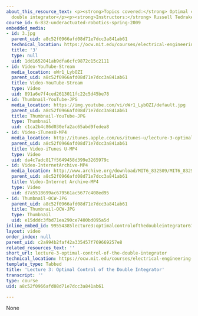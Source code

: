 ```yaml
---
about_this_resource_text: <p><strong>Topics covered:</strong> Optimal control of the
  double integrator</p><p><strong>Instructors:</strong> Russell Tedrake</p>
course_id: 6-832-underactuated-robotics-spring-2009
embedded_media:
- id: 3.jpg
  parent_uid: a8c52f0966afd08d71e7dcc3a841ab61
  technical_location: https://ocw.mit.edu/courses/electrical-engineering-and-computer-science/6-832-underactuated-robotics-spring-2009/video-lectures/lecture-3-optimal-control-of-the-double-integrator/3.jpg
  title: '3'
  type: null
  uid: 1dd1652041ab9dfa6cfc9872c15c2111
- id: Video-YouTube-Stream
  media_location: oWr1_LybOZI
  parent_uid: a8c52f0966afd08d71e7dcc3a841ab61
  title: Video-YouTube-Stream
  type: Video
  uid: 891a6e7f4ced2613011fc22c5d45be78
- id: Thumbnail-YouTube-JPG
  media_location: https://img.youtube.com/vi/oWr1_LybOZI/default.jpg
  parent_uid: a8c52f0966afd08d71e7dcc3a841ab61
  title: Thumbnail-YouTube-JPG
  type: Thumbnail
  uid: c1ca2b4c86d030efa2ac65abd9fedea8
- id: Video-iTunesU-MP4
  media_location: http://itunes.apple.com/us/itunes-u/lecture-3-optimal-control/id515317098?i=112432123
  parent_uid: a8c52f0966afd08d71e7dcc3a841ab61
  title: Video-iTunes U-MP4
  type: Video
  uid: da4c7adc817f5649458d399e3265979c
- id: Video-InternetArchive-MP4
  media_location: http://www.archive.org/download/MIT6_832S09/MIT6_832S09lec03_300k.mp4
  parent_uid: a8c52f0966afd08d71e7dcc3a841ab61
  title: Video-Internet Archive-MP4
  type: Video
  uid: d7a5518699ac679561ac5677c408ed95
- id: Thumbnail-OCW-JPG
  parent_uid: a8c52f0966afd08d71e7dcc3a841ab61
  title: Thumbnail-OCW-JPG
  type: Thumbnail
  uid: e15dddc3fbd71ea290ce7400bd095a5d
inline_embed_id: 99554385lecture3:optimalcontrolofthedoubleintegrator67818478
layout: video
order_index: null
parent_uid: c2a994b2faf42a335457f769669257e8
related_resources_text: ''
short_url: lecture-3-optimal-control-of-the-double-integrator
technical_location: https://ocw.mit.edu/courses/electrical-engineering-and-computer-science/6-832-underactuated-robotics-spring-2009/video-lectures/lecture-3-optimal-control-of-the-double-integrator
template_type: Tabbed
title: 'Lecture 3: Optimal Control of the Double Integrator'
transcript: ''
type: course
uid: a8c52f0966afd08d71e7dcc3a841ab61

---
```

None